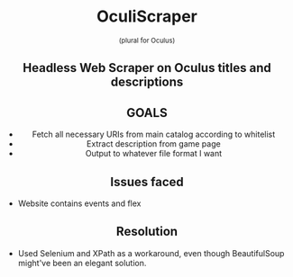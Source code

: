 <div align='center'>
    <h1>OculiScraper</h1>
    <small>(plural for Oculus)</small>
    <h2>Headless Web Scraper on Oculus titles and descriptions</h2>
    <h2>GOALS</h2>
    <ul>
      <li>Fetch all necessary URIs from main catalog according to whitelist  </li>
      <li>Extract description from game page</li>
      <li>Output to whatever file format I want</li>
    </ul> 
</div>



<div align='center'>

</div>

<h2 align='center'>Issues faced</h2>

* Website contains events and flex

<h2 align='center'>Resolution</h2>

* Used Selenium and XPath as a workaround, even though BeautifulSoup might've been an elegant solution.
